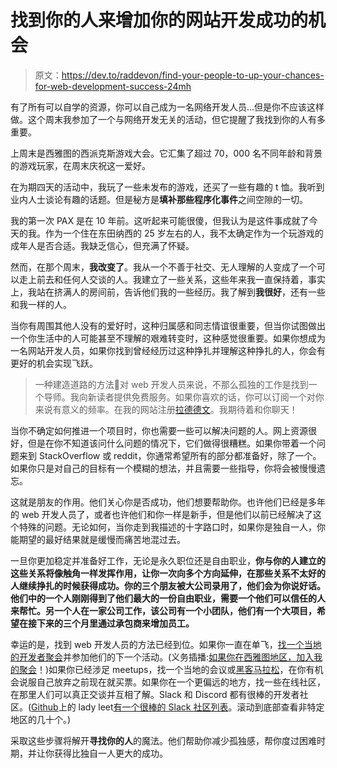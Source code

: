 # 找到你的人来增加你的网站开发成功的机会

> 原文：<https://dev.to/raddevon/find-your-people-to-up-your-chances-for-web-development-success-24mh>

有了所有可以自学的资源，你可以自己成为一名网络开发人员…但是你不应该这样做。这个周末我参加了一个与网络开发无关的活动，但它提醒了我找到你的人有多重要。

上周末是西雅图的西派克斯游戏大会。它汇集了超过 70，000 名不同年龄和背景的游戏玩家，在周末庆祝这一爱好。

在为期四天的活动中，我玩了一些未发布的游戏，还买了一些有趣的 t 恤。我听到业内人士谈论有趣的话题。但是秘方是**填补那些程序化事件**之间空隙的一切。

我的第一次 PAX 是在 10 年前。这听起来可能很傻，但我认为是这件事成就了今天的我。作为一个住在东田纳西的 25 岁左右的人，我不太确定作为一个玩游戏的成年人是否合适。我缺乏信心，但充满了怀疑。

然而，在那个周末，**我改变了**。我从一个不善于社交、无人理解的人变成了一个可以走上前去和任何人交谈的人。我建立了一些关系，这些年来我一直保持着，事实上，我站在挤满人的房间前，告诉他们我的一些经历。我了解到**我很好**，还有一些和我一样的人。

当你有周围其他人没有的爱好时，这种归属感和同志情谊很重要，但当你试图做出一个你生活中的人可能甚至不理解的艰难转变时，这种感觉很重要。如果你想成为一名网站开发人员，如果你找到曾经经历过这种挣扎并理解这种挣扎的人，你会有更好的机会实现飞跃。

> 一种建造道路的方法💩对 web 开发人员来说，不那么孤独的工作是找到一个导师。我向新读者提供免费服务。如果你喜欢的话，你可以订阅一个对你来说有意义的频率。在我的网站注册[拉德德文](https://raddevon.com/)。我期待着和你聊天！

当你不确定如何推进一个项目时，你也需要一些可以解决问题的人。网上资源很好，但是在你不知道该问什么问题的情况下，它们做得很糟糕。如果你带着一个问题来到 StackOverflow 或 reddit，你通常希望所有的部分都准备好，除了一个。如果你只是对自己的目标有一个模糊的想法，并且需要一些指导，你将会被慢慢遗忘。

这就是朋友的作用。他们关心你是否成功，他们想要帮助你。也许他们已经是多年的 web 开发人员了，或者也许他们和你一样是新手，但是他们以前已经解决了这个特殊的问题。无论如何，当你走到我描述的十字路口时，如果你是独自一人，你能期望的最好结果就是缓慢而痛苦地混过去。

一旦你更加稳定并准备好工作，无论是永久职位还是自由职业，**你与你的人建立的这些关系将像触角一样发挥作用，让你一次向多个方向延伸，在那些关系不太好的人继续挣扎的时候获得成功。你的三个朋友被大公司录用了，他们会为你说好话。他们中的一个人刚刚得到了他们最大的一份自由职业，需要一个他们可以信任的人来帮忙。另一个人在一家公司工作，该公司有一个小团队，他们有一个大项目，希望在接下来的三个月里通过承包商来增加员工。**

幸运的是，找到 web 开发人员的方法已经到位。如果你一直在单飞，[找一个当地的开发者聚会](https://raddevon.com/articles/which-meetups-should-i-attend-as-a-web-developer-1n6k)并参加他们的下一个活动。(义务插播:[如果你在西雅图地区，加入我的聚会](https://www.meetup.com/free-code-camp-sea/)！)如果你已经涉足 meetups，找一个当地的会议或[黑客马拉松](https://raddevon.com/articles/how-to-find-beginner-friendly-hackathons/)，在你有机会说服自己放弃之前现在就买票。如果你在一个更偏远的地方，找一些在线社区，在那里人们可以真正交谈并互相了解。Slack 和 Discord 都有很棒的开发者社区。([Github](https://github.com/ladyleet/)上的 lady leet[有一个很棒的 Slack 社区列表](https://github.com/ladyleet/tech-community-slacks)。滚动到底部查看非特定地区的几十个。)

采取这些步骤将解开**寻找你的人**的魔法。他们帮助你减少孤独感，帮你度过困难时期，并让你获得比独自一人更大的成功。